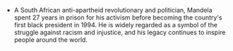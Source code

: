 - A South African anti-apartheid revolutionary and politician, Mandela spent 27 years in prison for his activism before becoming the country's first black president in 1994. He is widely regarded as a symbol of the struggle against racism and injustice, and his legacy continues to inspire people around the world.
